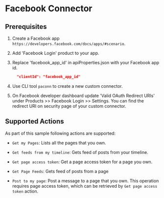 # Facebook Connector

## Prerequisites

1. Create a Facebook app `https://developers.facebook.com/docs/apps/#scenario`.
2. Add 'Facebook Login' product to your app.
3. Replace 'facebook_app_id' in apiProperties.json with your Facebook app id.

    ```json
      "clientId": "facebook_app_id"
    ```

4. Use CLI tool `paconn` to create a new custom connector.
5. On Facebook developer dashboard update 'Valid OAuth Redirect URIs' under Products >> Facebook Login >> Settings.
  You can find the redirect URI on security page of your custom connector.

## Supported Actions

As part of this sample following actions are supported:

* `Get my Pages`: Lists all the pages that you own.

* `Get feeds from my timeline`: Gets feed of posts from your timeline.

* `Get page access token`: Get a page access token for a page you own.

* `Get Page Feeds`: Gets feed of posts from a page

* `Post to my page`: Post a message to a page that you own.
   This operation requires page access token, which can be retrieved by `Get page access token` action.
